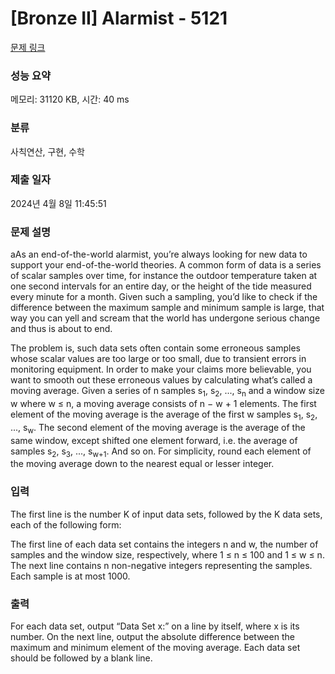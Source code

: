 # [Bronze II] Alarmist - 5121 

[문제 링크](https://www.acmicpc.net/problem/5121) 

### 성능 요약

메모리: 31120 KB, 시간: 40 ms

### 분류

사칙연산, 구현, 수학

### 제출 일자

2024년 4월 8일 11:45:51

### 문제 설명

<p>aAs an end-of-the-world alarmist, you’re always looking for new data to support your end-of-the-world theories. A common form of data is a series of scalar samples over time, for instance the outdoor temperature taken at one second intervals for an entire day, or the height of the tide measured every minute for a month. Given such a sampling, you’d like to check if the difference between the maximum sample and minimum sample is large, that way you can yell and scream that the world has undergone serious change and thus is about to end.</p>

<p>The problem is, such data sets often contain some erroneous samples whose scalar values are too large or too small, due to transient errors in monitoring equipment. In order to make your claims more believable, you want to smooth out these erroneous values by calculating what’s called a moving average. Given a series of n samples s<sub>1</sub>, s<sub>2</sub>, ..., s<sub>n</sub> and a window size w where w ≤ n, a moving average consists of n − w + 1 elements. The first element of the moving average is the average of the first w samples s<sub>1</sub>, s<sub>2</sub>, ..., s<sub>w</sub>. The second element of the moving average is the average of the same window, except shifted one element forward, i.e. the average of samples s<sub>2</sub>, s<sub>3</sub>, ..., s<sub>w+1</sub>. And so on. For simplicity, round each element of the moving average down to the nearest equal or lesser integer.</p>

### 입력 

 <p>The first line is the number K of input data sets, followed by the K data sets, each of the following form:</p>

<p>The first line of each data set contains the integers n and w, the number of samples and the window size, respectively, where 1 ≤ n ≤ 100 and 1 ≤ w ≤ n. The next line contains n non-negative integers representing the samples. Each sample is at most 1000.</p>

### 출력 

 <p>For each data set, output “Data Set x:” on a line by itself, where x is its number. On the next line, output the absolute difference between the maximum and minimum element of the moving average. Each data set should be followed by a blank line.</p>

